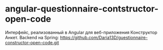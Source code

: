# angular-questionnaire-contstructor-open-code
Интерфейс, реализованный в Angular для веб-приложения Конструктор Анкет. 
Backend на Spring: https://github.com/Daria13D/guestionnaire-constructor-open-code.git
